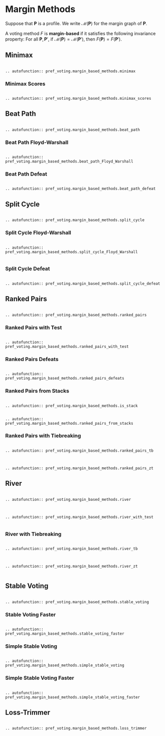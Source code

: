 Margin Methods
=======================================

Suppose that $\mathbf{P}$ is a profile.   We write $\mathcal{M}(\mathbf{P})$ for the margin graph of $\mathbf{P}$. 

A voting method $F$ is **margin-based** if it satisfies the following invariance property: For all $\mathbf{P}, \mathbf{P}'$, if $\mathcal{M}(\mathbf{P})= \mathcal{M}(\mathbf{P}')$, then $F(\mathbf{P}) = F(\mathbf{P}')$. 


## Minimax

```{eval-rst}

.. autofunction:: pref_voting.margin_based_methods.minimax

```

### Minimax Scores

```{eval-rst}

.. autofunction:: pref_voting.margin_based_methods.minimax_scores

```

## Beat Path

```{eval-rst}

.. autofunction:: pref_voting.margin_based_methods.beat_path

```

### Beat Path Floyd-Warshall

 
```{eval-rst}

.. autofunction:: pref_voting.margin_based_methods.beat_path_Floyd_Warshall

```

### Beat Path Defeat

```{eval-rst}

.. autofunction:: pref_voting.margin_based_methods.beat_path_defeat

```

## Split Cycle

```{eval-rst}

.. autofunction:: pref_voting.margin_based_methods.split_cycle

```

### Split Cycle Floyd-Warshall

```{eval-rst}

.. autofunction:: pref_voting.margin_based_methods.split_cycle_Floyd_Warshall


```

### Split Cycle Defeat

```{eval-rst}

.. autofunction:: pref_voting.margin_based_methods.split_cycle_defeat

```

## Ranked Pairs

```{eval-rst}

.. autofunction:: pref_voting.margin_based_methods.ranked_pairs

```



### Ranked Pairs with Test

```{eval-rst}

.. autofunction:: pref_voting.margin_based_methods.ranked_pairs_with_test

```

### Ranked Pairs Defeats

```{eval-rst}

.. autofunction:: pref_voting.margin_based_methods.ranked_pairs_defeats

```

### Ranked Pairs from Stacks

```{eval-rst}

.. autofunction:: pref_voting.margin_based_methods.is_stack

```

```{eval-rst}

.. autofunction:: pref_voting.margin_based_methods.ranked_pairs_from_stacks

```


### Ranked Pairs with Tiebreaking

```{eval-rst}

.. autofunction:: pref_voting.margin_based_methods.ranked_pairs_tb


```

```{eval-rst}

.. autofunction:: pref_voting.margin_based_methods.ranked_pairs_zt

```


## River

```{eval-rst}

.. autofunction:: pref_voting.margin_based_methods.river


```

```{eval-rst}

.. autofunction:: pref_voting.margin_based_methods.river_with_test


```

### River with Tiebreaking

```{eval-rst}

.. autofunction:: pref_voting.margin_based_methods.river_tb


```

```{eval-rst}

.. autofunction:: pref_voting.margin_based_methods.river_zt


```


## Stable Voting

```{eval-rst}

.. autofunction:: pref_voting.margin_based_methods.stable_voting
```

### Stable Voting Faster

```{eval-rst}

.. autofunction:: pref_voting.margin_based_methods.stable_voting_faster

```

### Simple Stable Voting

```{eval-rst}

.. autofunction:: pref_voting.margin_based_methods.simple_stable_voting

```

### Simple Stable Voting Faster

```{eval-rst}

.. autofunction:: pref_voting.margin_based_methods.simple_stable_voting_faster

```

## Loss-Trimmer

```{eval-rst}

.. autofunction:: pref_voting.margin_based_methods.loss_trimmer

```
 